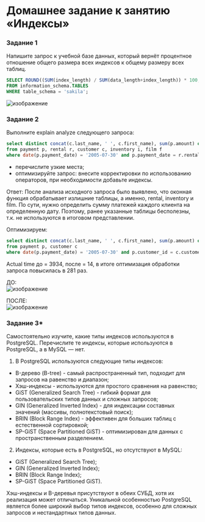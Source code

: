 # Домашнее задание к занятию «Индексы»

### Задание 1

Напишите запрос к учебной базе данных, который вернёт процентное отношение общего размера всех индексов к общему размеру всех таблиц.

```SQL
SELECT ROUND((SUM(index_length) / SUM(data_length+index_length)) * 100, 2)
FROM information_schema.TABLES
WHERE table_schema = 'sakila';
```

![изображение](https://github.com/user-attachments/assets/93ddcd79-c4a0-411a-91ee-4dcee6f801aa)

### Задание 2

Выполните explain analyze следующего запроса:
```sql
select distinct concat(c.last_name, ' ', c.first_name), sum(p.amount) over (partition by c.customer_id, f.title)
from payment p, rental r, customer c, inventory i, film f
where date(p.payment_date) = '2005-07-30' and p.payment_date = r.rental_date and r.customer_id = c.customer_id and i.inventory_id = r.inventory_id
```
- перечислите узкие места;
- оптимизируйте запрос: внесите корректировки по использованию операторов, при необходимости добавьте индексы.

Ответ: После анализа исходного запроса было выявлено, что оконная функция обрабатывает излишние таблицы, а именно, rental, inventory и film. По сути, нужно определить сумму платежей каждого клиента на определенную дату. Поэтому, ранее указанные таблицы бесполезны, т.к. не используются в итоговом представлении.

Оптимизируем:
```SQL
select distinct concat(c.last_name, ' ', c.first_name), sum(p.amount) over (partition by c.customer_id)
from payment p, customer c
where date(p.payment_date) = '2005-07-30' and p.customer_id = c.customer_id;
```

Actual time до = 3934, после = 14, в итоге оптимизация обработки запроса повысилась в 281 раз.

ДО:  
![изображение](https://github.com/user-attachments/assets/c6196f9d-cd54-477d-82f1-fc1573ac8fb1)

ПОСЛЕ:  
![изображение](https://github.com/user-attachments/assets/baf0afb3-c473-4d32-ad46-405e2283285f)

### Задание 3*

Самостоятельно изучите, какие типы индексов используются в PostgreSQL. Перечислите те индексы, которые используются в PostgreSQL, а в MySQL — нет.

1. В PostgreSQL используются следующие типы индексов:
*  B-дерево (B-tree) - самый распространенный тип, подходит для запросов на равенство и диапазон;
*  Хэш-индексы - используются для простого сравнения на равенство;
*  GiST (Generalized Search Tree) - гибкий формат для пользовательских типов данных и сложных запросов;
*  GIN (Generalized Inverted Index) - для индексации составных значений (массивы, полнотекстовый поиск);
*  BRIN (Block Range Index) - эффективен для больших таблиц с естественной сортировкой;
*  SP-GiST (Space Partitioned GiST) - оптимизирован для данных с пространственным разделением.
2. Индексы, которые есть в PostgreSQL, но отсутствуют в MySQL:
* GiST (Generalized Search Tree);
* GIN (Generalized Inverted Index);
* BRIN (Block Range Index);
* SP-GiST (Space Partitioned GiST).

Хэш-индексы и B-деревья присутствуют в обеих СУБД, хотя их реализация может отличаться. Уникальной особенностью PostgreSQL является более широкий выбор типов индексов, особенно для сложных запросов и нестандартных типов данных.
